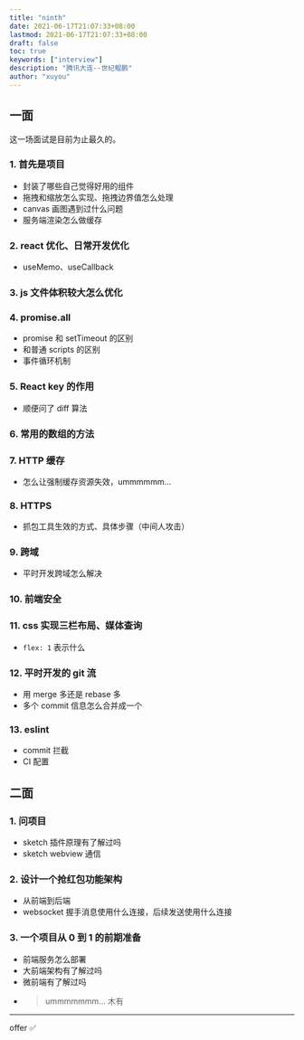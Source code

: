```yaml
---
title: "ninth"
date: 2021-06-17T21:07:33+08:00
lastmod: 2021-06-17T21:07:33+08:00
draft: false
toc: true
keywords: ["interview"]
description: "腾讯大连--世纪鲲鹏"
author: "xuyou"
---
```


## 一面

这一场面试是目前为止最久的。

### 1. 首先是项目

- 封装了哪些自己觉得好用的组件
- 拖拽和缩放怎么实现、拖拽边界值怎么处理
- canvas 画图遇到过什么问题
- 服务端渲染怎么做缓存

### 2. react 优化、日常开发优化

- useMemo、useCallback

### 3. js 文件体积较大怎么优化

### 4. promise.all

- promise 和 setTimeout 的区别
- 和普通 scripts 的区别
- 事件循环机制

### 5. React key 的作用

- 顺便问了 diff 算法

### 6. 常用的数组的方法

### 7. HTTP 缓存

- 怎么让强制缓存资源失效，ummmmmm...

### 8. HTTPS

- 抓包工具生效的方式、具体步骤（中间人攻击）

### 9. 跨域

- 平时开发跨域怎么解决

### 10. 前端安全

### 11. css 实现三栏布局、媒体查询

- `flex: 1` 表示什么

### 12. 平时开发的 git 流

- 用 merge 多还是 rebase 多
- 多个 commit 信息怎么合并成一个

### 13. eslint

- commit 拦截
- CI 配置

## 二面

### 1. 问项目

- sketch 插件原理有了解过吗
- sketch webview 通信

### 2. 设计一个抢红包功能架构

- 从前端到后端
- websocket 握手消息使用什么连接，后续发送使用什么连接

### 3. 一个项目从 0 到 1 的前期准备

- 前端服务怎么部署
- 大前端架构有了解过吗
- 微前端有了解过吗
- > ummmmmmm... 木有

---

offer ✅
